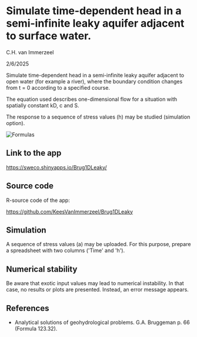 # Simulate time-dependent head in a semi-infinite leaky aquifer adjacent to surface water.

C.H. van Immerzeel

2/6/2025

Simulate time-dependent head in a semi-infinite leaky aquifer adjacent to 
open water (for example a river), where the boundary condition changes from 
t = 0 according to a specified course.

The equation used describes one-dimensional flow for a situation with 
spatially constant kD, c and S.

The response to a sequence of stress values (h) may be studied (simulation option).

![Formulas](https://github.com/user-attachments/assets/ae4afc5f-2d70-47a8-adbf-a62da07359bf)


## Link to the app
<https://sweco.shinyapps.io/Brug1DLeaky/>

## Source code
R-source code of the app:

<https://github.com/KeesVanImmerzeel/Brug1DLeaky>

## Simulation
A sequence of stress values (a) may be uploaded. For this purpose, prepare a spreadsheet with two columns ('Time' and 'h').  


## Numerical stability
Be aware that exotic input values may lead to numerical instability. In that case, no results or plots are presented. Instead, an error message appears.


## References
- Analytical solutions of geohydrological problems. G.A. Bruggeman p. 66 (Formula 123.32).



